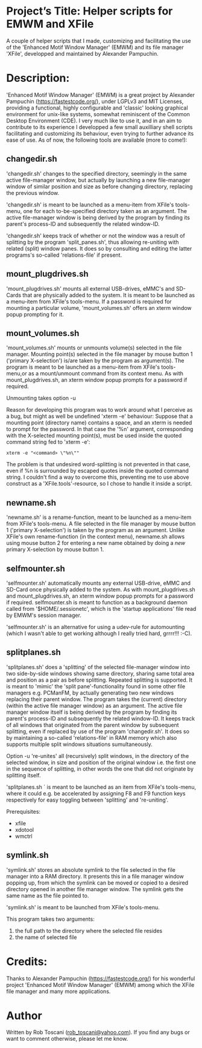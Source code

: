 # Project’s Title: Helper scripts for EMWM and XFile
A couple of helper scripts that I made, customizing and facilitating the use of the 'Enhanced Motif Window Manager' (EMWM) and its file manager 'XFile', developped and maintained by Alexander Pampuchin.

# Description:
'Enhanced Motif Window Manager' (EMWM) is a great project by Alexander Pampuchin (https://fastestcode.org/), under LGPLv3 and MIT Licenses, providing a functional, highly configurable and 'classic' looking graphical environment for unix-like systems, somewhat reminiscent of the Common Desktop Environment (CDE).
I very much like to use it, and in an aim to contribute to its experience I developped a few small auxilliary shell scripts facilitating and customizing its behaviour, even trying to further advance its ease of use.
As of now, the following tools are available (more to come!):

## changedir.sh

'changedir.sh' changes to the specified directory, seemingly in the same active file-manager window, but actually by launching a new 
file-manager window of similar position and size as before changing directory, replacing the previous window.

'changedir.sh' is meant to be launched as a menu-item from XFile's tools-menu, one for each to-be-specified directory taken as an argument.
The active file-manager window is being derived by the program by finding its parent's process-ID and subsequently the related window-ID.

'changedir.sh' keeps track of whether or not the window was a result of splitting by the program 'split_panes.sh', thus allowing re-uniting with
related (split) window panes. It does so by consulting and editing the latter programs's so-called 'relations-file' if present.

## mount_plugdrives.sh

'mount_plugdrives.sh' mounts all external USB-drives, eMMC's and SD-Cards that are physically added to the system.
It is meant to be launched as a menu-item from XFile's tools-menu. If a password is required for mounting a particular volume,
'mount_volumes.sh' offers an xterm window popup prompting for it.

## mount_volumes.sh

'mount_volumes.sh' mounts or unmounts volume(s) selected in the file manager.
Mounting point(s) selected in the file manager by mouse button 1 ('primary X-selection') is/are taken by the program as argument(s).
The program is meant to be launched as a menu-item from XFile's tools-menu,or as a mount/unmount command from its context menu.
As with mount_plugdrives.sh, an xterm window popup prompts for a password if required.

Unmounting takes option -u

Reason for developing this program was to work around what I perceive as a bug, but might as well be undefined 'xterm -e' behaviour:
Suppose that a mounting point (directory name) contains a space, and an xterm is needed to prompt for the password. 
In that case the '%n' argument, corresponding with the X-selected mounting point(s), must be used inside the quoted command string
fed to 'xterm -e':

	xterm -e "<command> \"%n\""

The problem is that undesired word-splitting is not prevented in that case, even if %n is surrounded by escaped quotes inside the quoted
command string.
I couldn't find a way to overcome this, preventing me to use above construct as a 'XFile.tools'-resource, so I chose to handle it inside a script.

## newname.sh

'newname.sh' is a rename-function, meant to be launched as a menu-item from XFile's tools-menu. A file selected in the file manager by mouse
button 1 ('primary X-selection') is taken by the program as an argument.
Unlike XFile's own rename-function (in the context menu), newname.sh allows using mouse button 2 for entering a new name obtained by
doing a *new* primary X-selection by mouse button 1.

## selfmounter.sh

'selfmounter.sh' automatically mounts any external USB-drive, eMMC and SD-Card once physically added to the system. As with mount_plugdrives.sh and mount_plugdrives.sh, an xterm window popup prompts for a password if required.
selfmounter.sh is meant to function as a background daemon called from '$HOME/.sessionetc', which is the 'startup applications' file read by EMWM's session manager.  

'selfmounter.sh' is an alternative for using a udev-rule for automounting (which I wasn't able to get working although I really tried hard, grrrr!!! :-C).

## splitplanes.sh

'splitplanes.sh' does a 'splitting' of the selected file-manager window into two side-by-side windows showing same directory, sharing same total
area and position as a pair as before splitting. Repeated splitting is supported. It is meant to 'mimic' the 'split pane'-functionality found
in some other file managers e.g. PCManFM, by actually generating two new windows replacing their parent window.
The program takes the (current) directory (within the active file manager window) as an argument.
The active file manager window itself is being derived by the program by finding its parent's process-ID and subsequently the related window-ID.
It keeps track of all windows that originated from the parent window by subsequent splitting, even if replaced by use of the program 
'changedir.sh'. It does so by maintaining a so-called 'relations-file' in RAM memory which also supports multiple split windows situations sumultaneously.

Option -u 're-unites' all (recursively) split windows, in the directory of the selected window, in size and position of the original window 
i.e. the first one in the sequence of splitting, in other words the one that did not originate by splitting itself.

'splitplanes.sh ´ is meant to be launched as an item from XFile's tools-menu, where it could e.g. be accelerated by assigning F8 and F9 
function keys respectively for easy toggling between 'splitting' and 're-uniting'.

Prerequisites:
- xfile
- xdotool
- wmctrl

## symlink.sh

'symlink.sh' stores an absolute symlink to the file selected in the file manager into a RAM directory. It presents this in a file
manager window popping up, from which the symlink can be moved or copied to a desired directory opened in another file manager window.
The symlink gets the same name as the file pointed to.

'symlink.sh' is meant to be launched from XFile's tools-menu.

This program takes two arguments:
1. the full path to the directory where the selected file resides
2. the name of selected file

# Credits:
Thanks to Alexander Pampuchin (https://fastestcode.org/) for his wonderful project 'Enhanced Motif Window Manager' (EMWM) among which the XFile file manager and many more applications.

# Author
Written by Rob Toscani (rob_toscani@yahoo.com). If you find any bugs or want to comment otherwise, please let me know.
